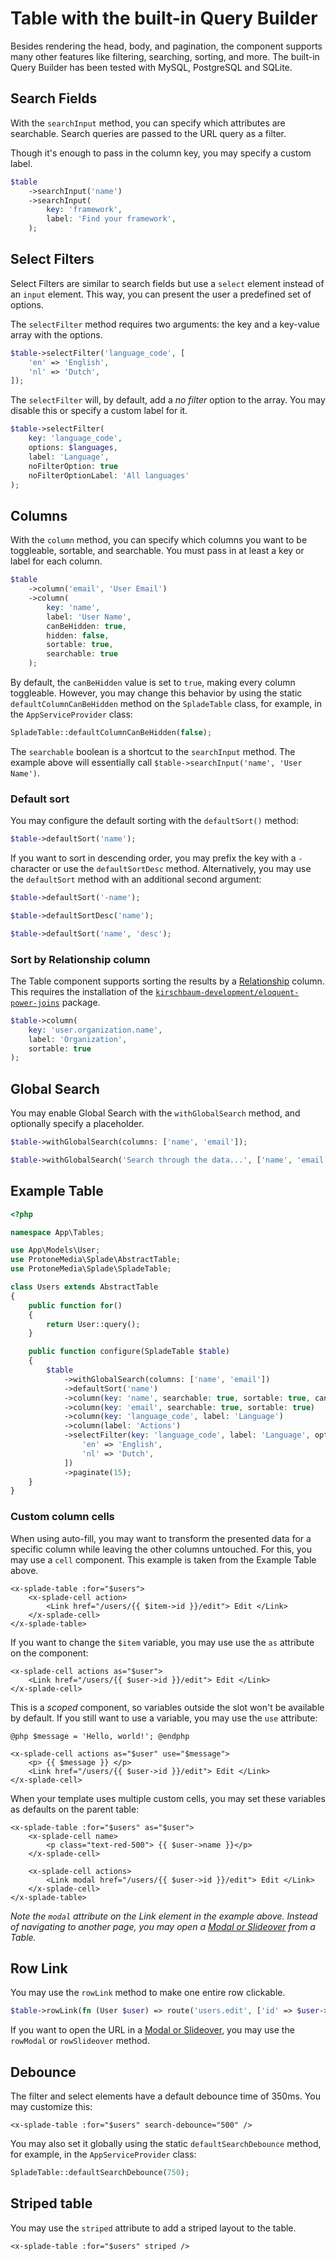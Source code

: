 # Table with the built-in Query Builder

Besides rendering the head, body, and pagination, the component supports many other features like filtering, searching, sorting, and more. The built-in Query Builder has been tested with MySQL, PostgreSQL and SQLite.

## Search Fields

With the `searchInput` method, you can specify which attributes are searchable. Search queries are passed to the URL query as a filter.

Though it's enough to pass in the column key, you may specify a custom label.

```php
$table
    ->searchInput('name')
    ->searchInput(
        key: 'framework',
        label: 'Find your framework',
    );
```

## Select Filters

Select Filters are similar to search fields but use a `select` element instead of an `input` element. This way, you can present the user a predefined set of options.

The `selectFilter` method requires two arguments: the key and a key-value array with the options.

```php
$table->selectFilter('language_code', [
    'en' => 'English',
    'nl' => 'Dutch',
]);
```

The `selectFilter` will, by default, add a *no filter* option to the array. You may disable this or specify a custom label for it.

```php
$table->selectFilter(
    key: 'language_code',
    options: $languages,
    label: 'Language',
    noFilterOption: true
    noFilterOptionLabel: 'All languages'
);
```


## Columns

With the `column` method, you can specify which columns you want to be toggleable, sortable, and searchable. You must pass in at least a key or label for each column.

```php
$table
    ->column('email', 'User Email')
    ->column(
        key: 'name',
        label: 'User Name',
        canBeHidden: true,
        hidden: false,
        sortable: true,
        searchable: true
    );
```

By default, the `canBeHidden` value is set to `true`, making every column toggleable. However, you may change this behavior by using the static `defaultColumnCanBeHidden` method on the `SpladeTable` class, for example, in the `AppServiceProvider` class:

```php
SpladeTable::defaultColumnCanBeHidden(false);
```

The `searchable` boolean is a shortcut to the `searchInput` method. The example above will essentially call `$table->searchInput('name', 'User Name')`.

### Default sort

You may configure the default sorting with the `defaultSort()` method:

```php
$table->defaultSort('name');
```

If you want to sort in descending order, you may prefix the key with a `-` character or use the `defaultSortDesc` method. Alternatively, you may use the `defaultSort` method with an additional second argument:

```php
$table->defaultSort('-name');

$table->defaultSortDesc('name');

$table->defaultSort('name', 'desc');
```

### Sort by Relationship column

The Table component supports sorting the results by a [Relationship](https://laravel.com/docs/9.x/eloquent-relationships) column. This requires the installation of the [`kirschbaum-development/eloquent-power-joins`](https://github.com/kirschbaum-development/eloquent-power-joins) package.

```php
$table->column(
    key: 'user.organization.name',
    label: 'Organization',
    sortable: true
);
```

## Global Search

You may enable Global Search with the `withGlobalSearch` method, and optionally specify a placeholder.

```php
$table->withGlobalSearch(columns: ['name', 'email']);
```

```php
$table->withGlobalSearch('Search through the data...', ['name', 'email']);
```

## Example Table

```php
<?php

namespace App\Tables;

use App\Models\User;
use ProtoneMedia\Splade\AbstractTable;
use ProtoneMedia\Splade\SpladeTable;

class Users extends AbstractTable
{
    public function for()
    {
        return User::query();
    }

    public function configure(SpladeTable $table)
    {
        $table
            ->withGlobalSearch(columns: ['name', 'email'])
            ->defaultSort('name')
            ->column(key: 'name', searchable: true, sortable: true, canBeHidden: false)
            ->column(key: 'email', searchable: true, sortable: true)
            ->column(key: 'language_code', label: 'Language')
            ->column(label: 'Actions')
            ->selectFilter(key: 'language_code', label: 'Language', options: [
                'en' => 'English',
                'nl' => 'Dutch',
            ])
            ->paginate(15);
    }
}
```

### Custom column cells

When using auto-fill, you may want to transform the presented data for a specific column while leaving the other columns untouched. For this, you may use a `cell` component. This example is taken from the Example Table above.

```blade
<x-splade-table :for="$users">
    <x-splade-cell action>
        <Link href="/users/{{ $item->id }}/edit"> Edit </Link>
    </x-splade-cell>
</x-splade-table>
```

If you want to change the `$item` variable, you may use use the `as` attribute on the component:

```blade
<x-splade-cell actions as="$user">
    <Link href="/users/{{ $user->id }}/edit"> Edit </Link>
</x-splade-cell>
```

This is a *scoped* component, so variables outside the slot won't be available by default. If you still want to use a variable, you may use the `use` attribute:

```blade
@php $message = 'Hello, world!'; @endphp

<x-splade-cell actions as="$user" use="$message">
    <p> {{ $message }} </p>
    <Link href="/users/{{ $user->id }}/edit"> Edit </Link>
</x-splade-cell>
```

When your template uses multiple custom cells, you may set these variables as defaults on the parent table:

```blade
<x-splade-table :for="$users" as="$user">
    <x-splade-cell name>
        <p class="text-red-500"> {{ $user->name }}</p>
    </x-splade-cell>

    <x-splade-cell actions>
        <Link modal href="/users/{{ $user->id }}/edit"> Edit </Link>
    </x-splade-cell>
</x-splade-table>
```

*Note the `modal` attribute on the Link element in the example above. Instead of navigating to another page, you may open a [Modal or Slideover](/x-modal.md) from a Table.*

## Row Link

You may use the `rowLink` method to make one entire row clickable.

```php
$table->rowLink(fn (User $user) => route('users.edit', ['id' => $user->id]))
```

If you want to open the URL in a [Modal or Slideover](/x-modal.md), you may use the `rowModal` or `rowSlideover` method.

## Debounce

The filter and select elements have a default debounce time of 350ms. You may customize this:

```blade
<x-splade-table :for="$users" search-debounce="500" />
```

You may also set it globally using the static `defaultSearchDebounce` method, for example, in the `AppServiceProvider` class:

```php
SpladeTable::defaultSearchDebounce(750);
```

## Striped table

You may use the `striped` attribute to add a striped layout to the table.

```blade
<x-splade-table :for="$users" striped />
```
